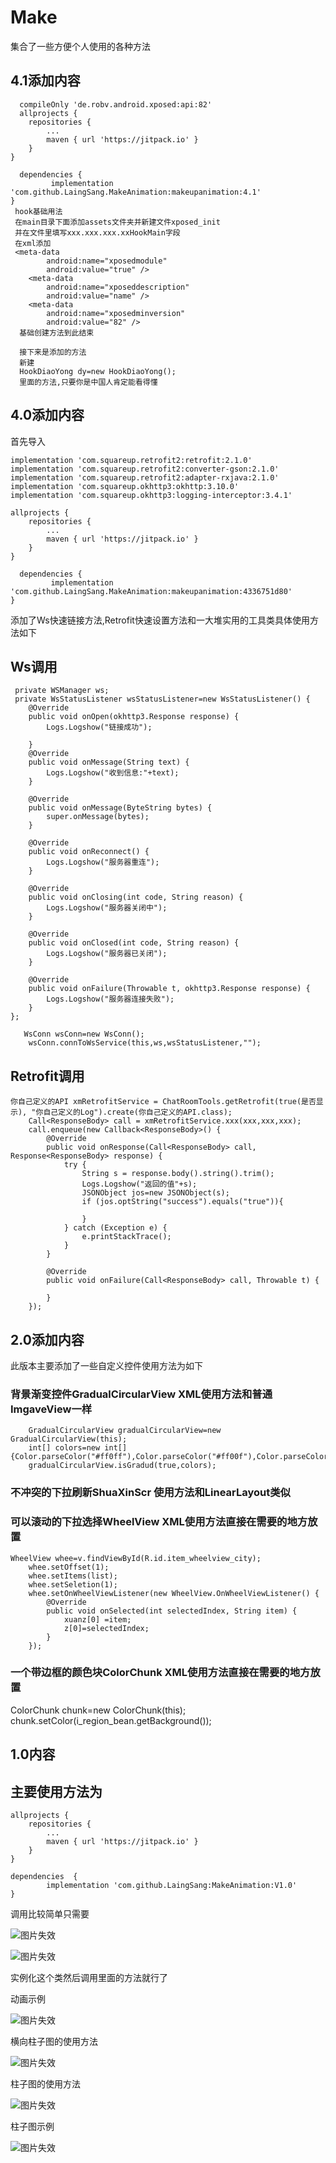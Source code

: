 # Make
 集合了一些方便个人使用的各种方法
  ## 4.1添加内容
      compileOnly 'de.robv.android.xposed:api:82'
      allprojects {
		repositories {
			...
			maven { url 'https://jitpack.io' }
		}
	}
    
      dependencies {
	         implementation 'com.github.LaingSang.MakeAnimation:makeupanimation:4.1'
	}
     hook基础用法
     在main目录下面添加assets文件夹并新建文件xposed_init
     并在文件里填写xxx.xxx.xxx.xxHookMain字段
     在xml添加  
     <meta-data
            android:name="xposedmodule"
            android:value="true" />
        <meta-data
            android:name="xposeddescription"
            android:value="name" />
        <meta-data
            android:name="xposedminversion"
            android:value="82" />
      基础创建方法到此结束
      
      接下来是添加的方法
      新建
      HookDiaoYong dy=new HookDiaoYong();
      里面的方法,只要你是中国人肯定能看得懂
 ## 4.0添加内容
 首先导入
 
    implementation 'com.squareup.retrofit2:retrofit:2.1.0'
    implementation 'com.squareup.retrofit2:converter-gson:2.1.0'
    implementation 'com.squareup.retrofit2:adapter-rxjava:2.1.0'
    implementation 'com.squareup.okhttp3:okhttp:3.10.0'
    implementation 'com.squareup.okhttp3:logging-interceptor:3.4.1'
    
    allprojects {
		repositories {
			...
			maven { url 'https://jitpack.io' }
		}
	}
    
      dependencies {
	         implementation 'com.github.LaingSang.MakeAnimation:makeupanimation:4336751d80'
	}
 添加了Ws快速链接方法,Retrofit快速设置方法和一大堆实用的工具类具体使用方法如下
  ## Ws调用
     private WSManager ws;
     private WsStatusListener wsStatusListener=new WsStatusListener() {
        @Override
        public void onOpen(okhttp3.Response response) {
            Logs.Logshow("链接成功");

        }
        @Override
        public void onMessage(String text) {
            Logs.Logshow("收到信息:"+text);
        }

        @Override
        public void onMessage(ByteString bytes) {
            super.onMessage(bytes);
        }

        @Override
        public void onReconnect() {
            Logs.Logshow("服务器重连");
        }

        @Override
        public void onClosing(int code, String reason) {
            Logs.Logshow("服务器关闭中");
        }

        @Override
        public void onClosed(int code, String reason) {
            Logs.Logshow("服务器已关闭");
        }

        @Override
        public void onFailure(Throwable t, okhttp3.Response response) {
            Logs.Logshow("服务器连接失败");
        }
    };
    
       WsConn wsConn=new WsConn();
        wsConn.connToWsService(this,ws,wsStatusListener,"");
 ## Retrofit调用
	你自己定义的API xmRetrofitService = ChatRoomTools.getRetrofit(true(是否显示), "你自己定义的Log").create(你自己定义的API.class);
        Call<ResponseBody> call = xmRetrofitService.xxx(xxx,xxx,xxx);
        call.enqueue(new Callback<ResponseBody>() {
            @Override
            public void onResponse(Call<ResponseBody> call, Response<ResponseBody> response) {
                try {
                    String s = response.body().string().trim();
                    Logs.Logshow("返回的值"+s);
                    JSONObject jos=new JSONObject(s);
                    if (jos.optString("success").equals("true")){

                    }
                } catch (Exception e) {
                    e.printStackTrace();
                }
            }

            @Override
            public void onFailure(Call<ResponseBody> call, Throwable t) {

            }
        });
## 2.0添加内容
   此版本主要添加了一些自定义控件使用方法为如下
   ### 背景渐变控件GradualCircularView XML使用方法和普通ImgaveView一样
        GradualCircularView gradualCircularView=new GradualCircularView(this);
        int[] colors=new int[]{Color.parseColor("#ff0ff"),Color.parseColor("#ff00f"),Color.parseColor("#ff000")};
        gradualCircularView.isGradud(true,colors);
   ### 不冲突的下拉刷新ShuaXinScr 使用方法和LinearLayout类似
   ### 可以滚动的下拉选择WheelView XML使用方法直接在需要的地方放置
    WheelView whee=v.findViewById(R.id.item_wheelview_city);
        whee.setOffset(1);
        whee.setItems(list);
        whee.setSeletion(1);
        whee.setOnWheelViewListener(new WheelView.OnWheelViewListener() {
            @Override
            public void onSelected(int selectedIndex, String item) {
                xuanz[0] =item;
                z[0]=selectedIndex;
            }
        });
   ### 一个带边框的颜色块ColorChunk XML使用方法直接在需要的地方放置
   ColorChunk chunk=new ColorChunk(this);
   chunk.setColor(i_region_bean.getBackground());
 ## 1.0内容
## 主要使用方法为
	allprojects {
		repositories {
			...
			maven { url 'https://jitpack.io' }
		}
	}
 
 	dependencies  {
			implementation 'com.github.LaingSang:MakeAnimation:V1.0'
	}
 
调用比较简单只需要

![图片失效](img/shiyong.png)


![图片失效](img/zhushi.png)

实例化这个类然后调用里面的方法就行了

动画示例

![图片失效](img/dh2.gif)

横向柱子图的使用方法

![图片失效](img/horzhuzi.png)

柱子图的使用方法

![图片失效](img/zhuzishiyong.png)

柱子图示例

![图片失效](img/zhuzi2.gif)

